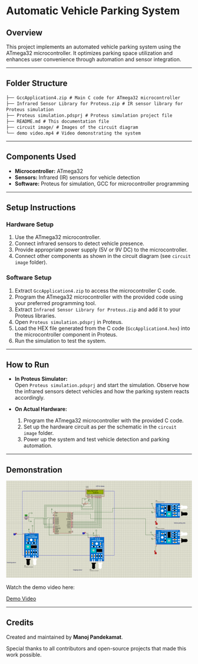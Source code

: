 # Automatic Vehicle Parking System

## Overview

This project implements an automated vehicle parking system using the ATmega32 microcontroller. It optimizes parking space utilization and enhances user convenience through automation and sensor integration.

---

## Folder Structure

```
├── GccApplication4.zip # Main C code for ATmega32 microcontroller
├── Infrared Sensor Library for Proteus.zip # IR sensor library for Proteus simulation
├── Proteus simulation.pdsprj # Proteus simulation project file
├── README.md # This documentation file
├── circuit image/ # Images of the circuit diagram
└── demo video.mp4 # Video demonstrating the system

```

---

## Components Used

- **Microcontroller:** ATmega32
- **Sensors:** Infrared (IR) sensors for vehicle detection
- **Software:** Proteus for simulation, GCC for microcontroller programming

---

## Setup Instructions

### Hardware Setup

1. Use the ATmega32 microcontroller.
2. Connect infrared sensors to detect vehicle presence.
3. Provide appropriate power supply (5V or 9V DC) to the microcontroller.
4. Connect other components as shown in the circuit diagram (see `circuit image` folder).

### Software Setup

1. Extract `GccApplication4.zip` to access the microcontroller C code.
2. Program the ATmega32 microcontroller with the provided code using your preferred programming tool.
3. Extract `Infrared Sensor Library for Proteus.zip` and add it to your Proteus libraries.
4. Open `Proteus simulation.pdsprj` in Proteus.
5. Load the HEX file generated from the C code (`GccApplication4.hex`) into the microcontroller component in Proteus.
6. Run the simulation to test the system.

---

## How to Run

- **In Proteus Simulator:**  
  Open `Proteus simulation.pdsprj` and start the simulation. Observe how the infrared sensors detect vehicles and how the parking system reacts accordingly.

- **On Actual Hardware:**  
  1. Program the ATmega32 microcontroller with the provided C code.  
  2. Set up the hardware circuit as per the schematic in the `circuit image` folder.  
  3. Power up the system and test vehicle detection and parking automation.

---

## Demonstration

![alt text](./Circuit-diagram.png)

Watch the demo video here:

[Demo Video](./demo%20video.mp4)

---

## Credits

Created and maintained by **Manoj Pandekamat**.

Special thanks to all contributors and open-source projects that made this work possible.
